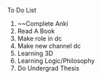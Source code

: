 To Do List
1. ~~Complete Anki
2. Read A Book
3. Make role in dc
4. Make new channel dc
5. Learning 3D
6. Learning Logic/Philosophy
7. Do Undergrad Thesis